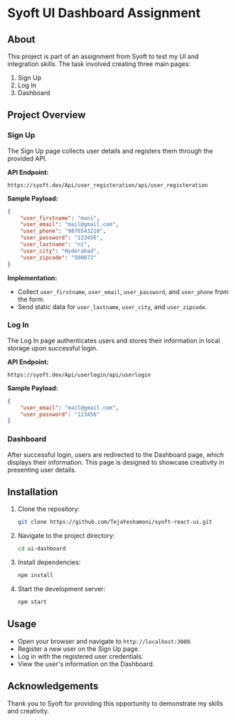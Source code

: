 # Syoft UI Dashboard Assignment

## About

This project is part of an assignment from Syoft to test my UI and integration skills. The task involved creating three main pages:

1. Sign Up
2. Log In
3. Dashboard

## Project Overview

### Sign Up

The Sign Up page collects user details and registers them through the provided API.

**API Endpoint:**
```
https://syoft.dev/Api/user_registeration/api/user_registeration
```

**Sample Payload:**
```json
{
    "user_firstname": "mani",
    "user_email": "mail@gmail.com",
    "user_phone": "9876543210",
    "user_password": "123456",
    "user_lastname": "ni",
    "user_city": "Hyderabad",
    "user_zipcode": "500072"
}
```

**Implementation:**

- Collect `user_firstname`, `user_email`, `user_password`, and `user_phone` from the form.
- Send static data for `user_lastname`, `user_city`, and `user_zipcode`.

### Log In

The Log In page authenticates users and stores their information in local storage upon successful login.

**API Endpoint:**
```
https://syoft.dev/Api/userlogin/api/userlogin
```

**Sample Payload:**
```json
{
    "user_email": "mail@gmail.com",
    "user_password": "123456"
}
```

### Dashboard

After successful login, users are redirected to the Dashboard page, which displays their information. This page is designed to showcase creativity in presenting user details.

## Installation

1. Clone the repository:
   ```bash
   git clone https://github.com/TejaYeshamoni/syoft-react-ui.git
   ```
2. Navigate to the project directory:
   ```bash
   cd ui-dashboard
   ```
3. Install dependencies:
   ```bash
   npm install
   ```
4. Start the development server:
   ```bash
   npm start
   ```

## Usage

- Open your browser and navigate to `http://localhost:3000`.
- Register a new user on the Sign Up page.
- Log in with the registered user credentials.
- View the user's information on the Dashboard.

## Acknowledgements

Thank you to Syoft for providing this opportunity to demonstrate my skills and creativity.
